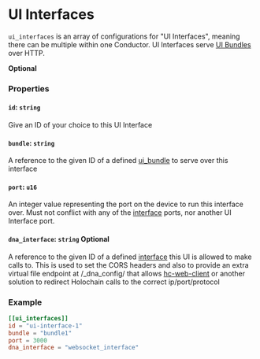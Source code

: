 # UI Interfaces
`ui_interfaces` is an array of configurations for "UI Interfaces", meaning there can be multiple within one Conductor. UI Interfaces serve [UI Bundles](./conductor_ui_bundles.md) over HTTP.

**Optional**

### Properties

#### `id`: `string`
Give an ID of your choice to this UI Interface

#### `bundle`: `string`
A reference to the given ID of a defined [ui_bundle](./conductor_ui_bundles.md) to serve over this interface

#### `port`: `u16`
An integer value representing the port on the device to run this interface over. Must not conflict with any of the [interface](./conductor_interfaces.md) ports, nor another UI Interface port.

#### `dna_interface`: `string` Optional
A reference to the given ID of a defined [interface](./conductor_interfaces.md) this UI is allowed to make calls to. This is used to set the CORS headers and also to provide an extra virtual file endpoint at /_dna_config/ that allows [hc-web-client](https://github.com/holochain/hc-web-client) or another solution to redirect Holochain calls to the correct ip/port/protocol

### Example
```toml
[[ui_interfaces]]
id = "ui-interface-1"
bundle = "bundle1"
port = 3000
dna_interface = "websocket_interface"
```